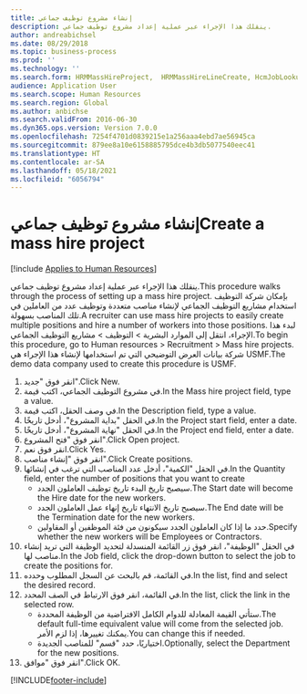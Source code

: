 ```yaml
---
title: إنشاء مشروع توظيف جماعي
description: ينقلك هذا الإجراء عبر عملية إعداد مشروع توظيف جماعي.
author: andreabichsel
ms.date: 08/29/2018
ms.topic: business-process
ms.prod: ''
ms.technology: ''
ms.search.form: HRMMassHireProject,  HRMMassHireLineCreate, HcmJobLookup, HcmPersonnelManagementWorkspace
audience: Application User
ms.search.scope: Human Resources
ms.search.region: Global
ms.author: anbichse
ms.search.validFrom: 2016-06-30
ms.dyn365.ops.version: Version 7.0.0
ms.openlocfilehash: 7254f4701d0839215e1a256aaa4ebd7ae56945ca
ms.sourcegitcommit: 879ee8a10e6158885795dce4b3db5077540eec41
ms.translationtype: HT
ms.contentlocale: ar-SA
ms.lasthandoff: 05/18/2021
ms.locfileid: "6056794"
---
```

# <a name="create-a-mass-hire-project"></a><span data-ttu-id="c0f3f-103">إنشاء مشروع توظيف جماعي</span><span class="sxs-lookup"><span data-stu-id="c0f3f-103">Create a mass hire project</span></span>

[!include [Applies to Human Resources](../includes/applies-to-hr.md)]



<span data-ttu-id="c0f3f-104">ينقلك هذا الإجراء عبر عملية إعداد مشروع توظيف جماعي.</span><span class="sxs-lookup"><span data-stu-id="c0f3f-104">This procedure walks through the process of setting up a mass hire project.</span></span> <span data-ttu-id="c0f3f-105">بإمكان شركة التوظيف استخدام مشاريع التوظيف الجماعي لإنشاء مناصب متعددة وتوظيف عدد من العاملين في تلك المناصب بسهولة.</span><span class="sxs-lookup"><span data-stu-id="c0f3f-105">A recruiter can use mass hire projects to easily create multiple positions and hire a number of workers into those positions.</span></span> <span data-ttu-id="c0f3f-106">لبدء هذا الإجراء، انتقل إلى الموارد البشرية > التوظيف‬ > مشاريع التوظيف الجماعي.</span><span class="sxs-lookup"><span data-stu-id="c0f3f-106">To begin this procedure, go to Human resources > Recruitment > Mass hire projects.</span></span> <span data-ttu-id="c0f3f-107">شركة بيانات العرض التوضيحي التي تم استخدامها لإنشاء هذا الإجراء هي USMF.</span><span class="sxs-lookup"><span data-stu-id="c0f3f-107">The demo data company used to create this procedure is USMF.</span></span>

1. <span data-ttu-id="c0f3f-108">انقر فوق "جديد".</span><span class="sxs-lookup"><span data-stu-id="c0f3f-108">Click New.</span></span>
2. <span data-ttu-id="c0f3f-109">في مشروع التوظيف الجماعي، اكتب قيمة.</span><span class="sxs-lookup"><span data-stu-id="c0f3f-109">In the Mass hire project field, type a value.</span></span>
3. <span data-ttu-id="c0f3f-110">في وصف الحقل، اكتب قيمة.</span><span class="sxs-lookup"><span data-stu-id="c0f3f-110">In the Description field, type a value.</span></span>
4. <span data-ttu-id="c0f3f-111">في الحقل "بداية المشروع‬"، أدخل تاريخًا.</span><span class="sxs-lookup"><span data-stu-id="c0f3f-111">In the Project start field, enter a date.</span></span>
5. <span data-ttu-id="c0f3f-112">في الحقل "نهاية المشروع"، أدخل تاريخًا.</span><span class="sxs-lookup"><span data-stu-id="c0f3f-112">In the Project end field, enter a date.</span></span>
6. <span data-ttu-id="c0f3f-113">انقر فوق "فتح المشروع‬".</span><span class="sxs-lookup"><span data-stu-id="c0f3f-113">Click Open project.</span></span>
7. <span data-ttu-id="c0f3f-114">انقر فوق نعم.</span><span class="sxs-lookup"><span data-stu-id="c0f3f-114">Click Yes.</span></span>
8. <span data-ttu-id="c0f3f-115">انقر فوق "إنشاء مناصب".</span><span class="sxs-lookup"><span data-stu-id="c0f3f-115">Click Create positions.</span></span>
9. <span data-ttu-id="c0f3f-116">في الحقل "الكمية"، أدخل عدد المناصب التي ترغب في إنشائها.</span><span class="sxs-lookup"><span data-stu-id="c0f3f-116">In the Quantity field, enter the number of positions that you want to create</span></span>
    * <span data-ttu-id="c0f3f-117">سيصبح تاريخ البدء تاريخ توظيف العاملون الجدد.</span><span class="sxs-lookup"><span data-stu-id="c0f3f-117">The Start date will become the Hire date for the new workers.</span></span>  
    * <span data-ttu-id="c0f3f-118">سيصبح تاريخ الانتهاء تاريخ إنهاء عمل العاملون الجدد.</span><span class="sxs-lookup"><span data-stu-id="c0f3f-118">The End date will be the Termination date for the new workers.</span></span>  
    * <span data-ttu-id="c0f3f-119">حدد ما إذا كان العاملون الجدد سيكونون من فئة الموظفين أو المقاولين.</span><span class="sxs-lookup"><span data-stu-id="c0f3f-119">Specify whether the new workers will be Employees or Contractors.</span></span>  
10. <span data-ttu-id="c0f3f-120">في الحقل "الوظيفة"، انقر فوق زر القائمة المنسدلة لتحديد الوظيفة التي تريد إنشاء مناصب لها.</span><span class="sxs-lookup"><span data-stu-id="c0f3f-120">In the Job field, click the drop-down button to select the job to create the positions for.</span></span>
11. <span data-ttu-id="c0f3f-121">في القائمة، قم بالبحث عن السجل المطلوب وحدده.</span><span class="sxs-lookup"><span data-stu-id="c0f3f-121">In the list, find and select the desired record.</span></span>
12. <span data-ttu-id="c0f3f-122">في القائمة، انقر فوق الارتباط في الصف المحدد.</span><span class="sxs-lookup"><span data-stu-id="c0f3f-122">In the list, click the link in the selected row.</span></span>
    * <span data-ttu-id="c0f3f-123">ستأتي القيمة المعادلة للدوام الكامل الافتراضية من الوظيفة المحددة.</span><span class="sxs-lookup"><span data-stu-id="c0f3f-123">The default full-time equivalent value will come from the selected job.</span></span> <span data-ttu-id="c0f3f-124">يمكنك تغييرها، إذا لزم الأمر.</span><span class="sxs-lookup"><span data-stu-id="c0f3f-124">You can change this if needed.</span></span>  
    * <span data-ttu-id="c0f3f-125">اختياريًا، حدد "قسم‬" للمناصب الجديدة.</span><span class="sxs-lookup"><span data-stu-id="c0f3f-125">Optionally, select the Department for the new positions.</span></span>  
13. <span data-ttu-id="c0f3f-126">انقر فوق "موافق".</span><span class="sxs-lookup"><span data-stu-id="c0f3f-126">Click OK.</span></span>



[!INCLUDE[footer-include](../includes/footer-banner.md)]